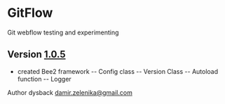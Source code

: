 # GitFlow
Git webflow testing and experimenting

## Version [1.0.5](https://github.com/dysback/GitFlow/tree/V1.0.5)
- created Bee2 framework
-- Config class
-- Version Class
-- Autoload function
-- Logger


Author dysback
damir.zelenika@gmail.com
